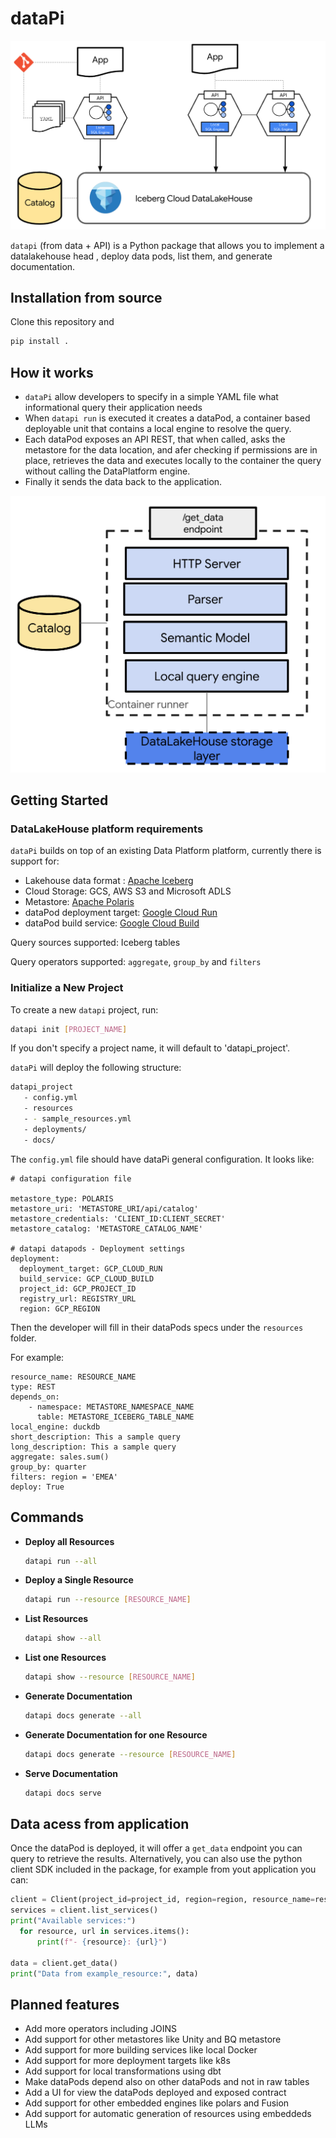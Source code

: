 # dataPi

![dataPod](assets/datapi.png)

`datapi` (from data + API) is a Python package that allows you to implement a datalakehouse head , deploy data pods, list them, and generate documentation.

## Installation from source

Clone this repository and

```bash
pip install .
```

## How it works

- `dataPi` allow developers to specify in a simple YAML file what informational query their application needs
- When `datapi run` is executed it creates a dataPod, a container based deployable unit that contains a local engine to resolve the query.
- Each dataPod exposes an API REST, that when called, asks the metastore for the data location, and afer checking if permissions are in place, retrieves the data and executes locally to the container the query without calling the DataPlatform engine.
- Finally it sends the data back to the application.

![dataPod](assets/datapod.png)

## Getting Started

### DataLakeHouse platform requirements

`dataPi` builds on top of an existing Data Platform platform, currently there is support for:

- Lakehouse data format : [Apache Iceberg](https://iceberg.apache.org/)
- Cloud Storage: GCS, AWS S3 and Microsoft ADLS
- Metastore: [Apache Polaris](https://polaris.apache.org/)
- dataPod deployment target: [Google Cloud Run](https://cloud.google.com/run)
- dataPod build service: [Google Cloud Build](https://cloud.google.com/build)

Query sources supported: Iceberg tables

Query operators supported: `aggregate`, `group_by` and `filters`

### Initialize a New Project

To create a new `datapi` project, run:

```bash
datapi init [PROJECT_NAME]
```

If you don't specify a project name, it will default to 'datapi_project'.

`dataPi` will deploy the following structure:

```bash
datapi_project
   - config.yml
   - resources
   - - sample_resources.yml
   - deployments/
   - docs/
```

The `config.yml` file should have dataPi general configuration. It looks like:

```
# datapi configuration file

metastore_type: POLARIS
metastore_uri: 'METASTORE_URI/api/catalog'
metastore_credentials: 'CLIENT_ID:CLIENT_SECRET'
metastore_catalog: 'METASTORE_CATALOG_NAME'

# datapi datapods - Deployment settings
deployment:
  deployment_target: GCP_CLOUD_RUN
  build_service: GCP_CLOUD_BUILD
  project_id: GCP_PROJECT_ID
  registry_url: REGISTRY_URL
  region: GCP_REGION
```

Then the developer will fill in their dataPods specs under the `resources` folder.

For example:

```
resource_name: RESOURCE_NAME
type: REST
depends_on:
    - namespace: METASTORE_NAMESPACE_NAME
      table: METASTORE_ICEBERG_TABLE_NAME
local_engine: duckdb
short_description: This a sample query
long_description: This a sample query
aggregate: sales.sum()
group_by: quarter
filters: region = 'EMEA'
deploy: True 
```

## Commands

- **Deploy all Resources**

  ```bash
  datapi run --all
  ```

- **Deploy a Single Resource**

  ```bash
  datapi run --resource [RESOURCE_NAME]
  ```

- **List Resources**

  ```bash
  datapi show --all
  ```

- **List one Resources**

  ```bash
  datapi show --resource [RESOURCE_NAME]
  ```

- **Generate Documentation**

  ```bash
  datapi docs generate --all
  ```

- **Generate Documentation for one Resource**

  ```bash
  datapi docs generate --resource [RESOURCE_NAME]
  ```

- **Serve Documentation**

  ```bash
  datapi docs serve
  ```  

## Data acess from application

Once the dataPod is deployed, it will offer a `get_data` endpoint you can query to retrieve the results.
Alternatively, you can also use the python client SDK included in the package, for example from yout application you can:

```python
client = Client(project_id=project_id, region=region, resource_name=resource_name)
services = client.list_services()
print("Available services:")
  for resource, url in services.items():
      print(f"- {resource}: {url}")

data = client.get_data()
print("Data from example_resource:", data)
````

## Planned features

- Add more operators including JOINS
- Add support for other metastores like Unity and BQ metastore
- Add support for more building services like local Docker
- Add support for more deployment targets like k8s
- Add support for local transformations using dbt
- Make dataPods depend also on other dataPods and not in raw tables
- Add a UI for view the dataPods deployed and exposed contract
- Add support for other embedded engines like polars and Fusion
- Add support for automatic generation of resources using embeddeds LLMs